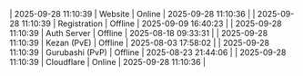 | 2025-09-28 11:10:39 | Website | Online | 2025-09-28 11:10:36 |
| 2025-09-28 11:10:39 | Registration | Offline | 2025-09-09 16:40:23 |
| 2025-09-28 11:10:39 | Auth Server | Offline | 2025-08-18 09:33:31 |
| 2025-09-28 11:10:39 | Kezan (PvE) | Offline | 2025-08-03 17:58:02 |
| 2025-09-28 11:10:39 | Gurubashi (PvP) | Offline | 2025-08-23 21:44:06 |
| 2025-09-28 11:10:39 | Cloudflare | Online | 2025-09-28 11:10:36 |
